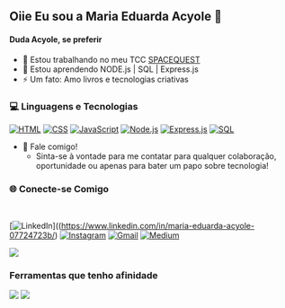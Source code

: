 ## Oiie Eu sou a Maria Eduarda Acyole 👋
#### Duda Acyole, se preferir
 
- 🔭 Estou trabalhando no meu TCC [SPACEQUEST](https://www.linkedin.com/in/seu-perfil)
- 🌱 Estou aprendendo  NODE.js | SQL | Express.js 
- ⚡ Um fato: Amo livros e tecnologias criativas

### 💻 Linguagens e Tecnologias

[![HTML](https://img.shields.io/badge/HTML-%23E34F26?style=for-the-badge&logo=html5&logoColor=white)](https://developer.mozilla.org/en-US/docs/Web/HTML)
[![CSS](https://img.shields.io/badge/CSS-%231572B6?style=for-the-badge&logo=css3&logoColor=white)](https://developer.mozilla.org/en-US/docs/Web/CSS)
[![JavaScript](https://img.shields.io/badge/JavaScript-%23F7DF1C?style=for-the-badge&logo=javascript&logoColor=black)](https://developer.mozilla.org/en-US/docs/Web/JavaScript)
[![Node.js](https://img.shields.io/badge/Node.js-%23339933?style=for-the-badge&logo=node.js&logoColor=white)](https://nodejs.org/)
[![Express.js](https://img.shields.io/badge/Express.js-%23404d59?style=for-the-badge&logo=express&logoColor=white)](https://expressjs.com/)
[![SQL](https://img.shields.io/badge/SQL-%234B5F7F?style=for-the-badge&logo=sqlite&logoColor=white)](https://www.mysql.com/)



- 💬 Fale comigo! 
  - Sinta-se à vontade para me contatar para qualquer colaboração, oportunidade ou apenas para bater um papo sobre tecnologia!


### 🌐 Conecte-se Comigo
<br>

<div>
  
[![LinkedIn](https://img.shields.io/badge/LinkedIn-%230A66C2?style=for-the-badge&logo=linkedin&logoColor=white)]((https://www.linkedin.com/in/maria-eduarda-acyole-07724723b/)
[![Instagram](https://img.shields.io/badge/Instagram-%23E4405F?style=for-the-badge&logo=instagram&logoColor=white)](https://www.instagram.com/seu-perfil)
[![Gmail](https://img.shields.io/badge/Gmail-%23D14836?style=for-the-badge&logo=gmail&logoColor=white)](mailto:seu-email@gmail.com)
[![Medium](https://img.shields.io/badge/Medium-%23000000?style=for-the-badge&logo=medium&logoColor=white)](https://medium.com/@seu-perfil)
  
</div>

<div>
  <img src="https://github-readme-stats.vercel.app/api/top-langs/?username=MariaEduardaAcyole&theme=blue-green">
</div>

<div>

  ### Ferramentas que tenho afinidade
  

<img src="https://img.shields.io/badge/Figma-F24E1E?style=for-the-badge&logo=figma&logoColor=white">
<img src="https://img.shields.io/badge/Canva-%2300C4CC?style=for-the-badge&logo=canva&logoColor=white">

</div>
